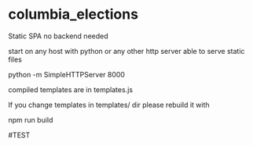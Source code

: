 # columbia_elections

Static SPA no backend needed

start on any host with python or any other http server able to serve static files

python -m SimpleHTTPServer 8000

compiled templates are in templates.js

If you change templates in templates/ dir please rebuild it with

npm run build

#TEST

